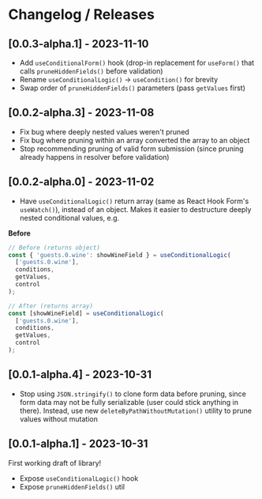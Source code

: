 # Changelog / Releases

## [0.0.3-alpha.1] - 2023-11-10

- Add `useConditionalForm()` hook (drop-in replacement for `useForm()` that calls `pruneHiddenFields()` before validation)
- Rename `useConditionalLogic()` -> `useCondition()` for brevity
- Swap order of `pruneHiddenFields()` parameters (pass `getValues` first)

## [0.0.2-alpha.3] - 2023-11-08

- Fix bug where deeply nested values weren't pruned
- Fix bug where pruning within an array converted the array to an object
- Stop recommending pruning of valid form submission (since pruning already happens in resolver before validation)

## [0.0.2-alpha.0] - 2023-11-02

- Have `useConditionalLogic()` return array (same as React Hook Form's `useWatch()`), instead of an object. Makes it easier to destructure deeply nested conditional values, e.g.

**Before**

```ts
// Before (returns object)
const { 'guests.0.wine': showWineField } = useConditionalLogic(
  ['guests.0.wine'],
  conditions,
  getValues,
  control
);

// After (returns array)
const [showWineField] = useConditionalLogic(
  ['guests.0.wine'],
  conditions,
  getValues,
  control
);
```

## [0.0.1-alpha.4] - 2023-10-31

- Stop using `JSON.stringify()` to clone form data before pruning, since form data may not be fully serializable (user could stick anything in there).
  Instead, use new `deleteByPathWithoutMutation()` utility to prune values without mutation

## [0.0.1-alpha.1] - 2023-10-31

First working draft of library!

- Expose `useConditionalLogic()` hook
- Expose `pruneHiddenFields()` util
